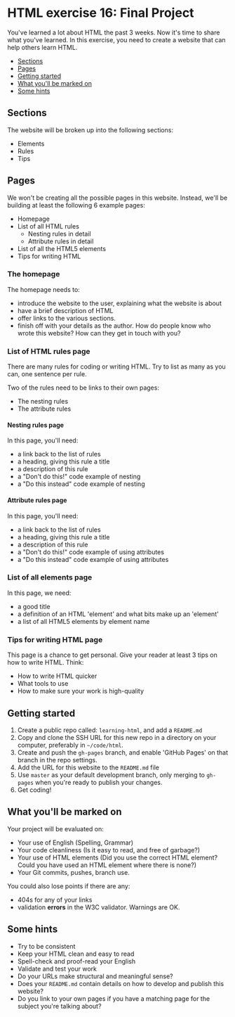 # HTML exercise 16: Final Project

You've learned a lot about HTML the past 3 weeks. Now it's time to share what you've learned. In this exercise, you need to create a website that can help others learn HTML.

- [Sections](#sections)
- [Pages](#pages)
- [Getting started](#getting-started)
- [What you'll be marked on](#what-youll-be-marked-on)
- [Some hints](#some-hints)

## Sections

The website will be broken up into the following sections:

- Elements
- Rules
- Tips

## Pages

We won't be creating all the possible pages in this website. Instead, we'll be building at least the following 6 example pages:

- Homepage
- List of all HTML rules
  - Nesting rules in detail
  - Attribute rules in detail
- List of all the HTML5 elements
- Tips for writing HTML

### The homepage

The homepage needs to:

- introduce the website to the user, explaining what the website is about
- have a brief description of HTML
- offer links to the various sections.
- finish off with your details as the author. How do people know who wrote this website? How can they get in touch with you?

### List of HTML rules page

There are many rules for coding or writing HTML. Try to list as many as you can, one sentence per rule.

Two of the rules need to be links to their own pages:

- The nesting rules
- The attribute rules

#### Nesting rules page

In this page, you'll need:

- a link back to the list of rules
- a heading, giving this rule a title
- a description of this rule
- a "Don't do this!" code example of nesting
- a "Do this instead" code example of nesting

#### Attribute rules page

In this page, you'll need:

- a link back to the list of rules
- a heading, giving this rule a title
- a description of this rule
- a "Don't do this!" code example of using attributes
- a "Do this instead" code example of using attributes

### List of all elements page

In this page, we need:

- a good title
- a definition of an HTML 'element' and what bits make up an 'element'
- a list of all HTML5 elements by element name

### Tips for writing HTML page

This page is a chance to get personal. Give your reader at least 3 tips on how to write HTML. Think:

- How to write HTML quicker
- What tools to use
- How to make sure your work is high-quality

## Getting started

1. Create a public repo called: `learning-html`, and add a `README.md`
1. Copy and clone the SSH URL for this new repo in a directory on your computer, preferably in `~/code/html`.
1. Create and push the `gh-pages` branch, and enable 'GitHub Pages' on that branch in the repo settings.
1. Add the URL for this website to the `README.md` file
1. Use `master` as your default development branch, only merging to `gh-pages` when you're ready to publish your changes.
1. Get coding!

## What you'll be marked on

Your project will be evaluated on:

- Your use of English (Spelling, Grammar)
- Your code cleanliness (Is it easy to read, and free of garbage?)
- Your use of HTML elements (Did you use the correct HTML element? Could you have used an HTML element where there is none?)
- Your Git commits, pushes, branch use.

You could also lose points if there are any:

- 404s for any of your links
- validation **errors** in the W3C validator. Warnings are OK.

## Some hints

- Try to be consistent
- Keep your HTML clean and easy to read
- Spell-check and proof-read your English
- Validate and test your work
- Do your URLs make structural and meaningful sense?
- Does your `README.md` contain details on how to develop and publish this website?
- Do you link to your own pages if you have a matching page for the subject you're talking about?